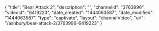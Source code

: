 {
    "title": "Bear Attack 2",
    "description": "",
    "channelid": "3763996",
    "videoid": "6419223",
    "date_created": "1444063587",
    "date_modified": "1444063587",
    "type": "captivate",
    "layout": "channelVideo",
    "url": "\/ashbury\/bear-attack-2\/3763996-6419223"
}